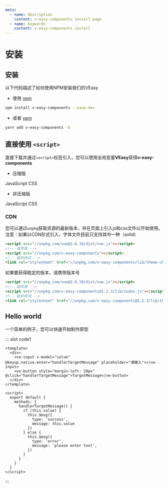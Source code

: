 ```yaml
---
meta:
  - name: description
    content: v-easy-components install page
  - name: keywords
    content: v-easy-components install
---
```


# 安装

## 安装

以下代码描述了如何使用NPM安装我们的VEasy

+ 使用 [npm](https://www.npmjs.com/package/v-easy-components)

```sh
npm install v-easy-components --save-dev
```

+ 或者 [yarn](https://yarnpkg.com/en/package/v-easy-components)

```sh
yarn add v-easy-components -D
```

## 直接使用 `<script>` <Badge text="0.5.1+"/>

直接下载并通过`<script>`标签引入，您可以使用全局变量**VEasy**获得**v-easy-components**

+ 压缩版
<div class="v-easy-box">
  <a :href="'https://unpkg.com/v-easy-components@'+ _v_easy_components_version +'/bin/index.min.js'" target="_blank"><ve-button>JavaScript</ve-button></a>
  <a :href="'//unpkg.com/v-easy-components@'+ _v_easy_components_version +'/bin/theme-chalk/index.css'" target="_blank"><ve-button>CSS</ve-button></a>
</div>

+ 非压缩版
<div class="v-easy-box">
  <a :href="'//unpkg.com/v-easy-components@'+ _v_easy_components_version +'/bin/index.js'" target="_blank"><ve-button>JavaScript</ve-button></a>
  <a :href="'//unpkg.com/v-easy-components@'+ _v_easy_components_version +'/bin/theme-chalk/index.css'" target="_blank"><ve-button>CSS</ve-button></a>
</div>

### CDN

您可以通过`unpkg`获取资源的最新版本，并在页面上引入js和css文件以开始使用。  
注意：如果以CDN形式引入，字体文件目前只支持其中一种（solid）

```html
<script src="//unpkg.com/vue@2.6.10/dist/vue.js"></script>
<!-- 组件库 -->
<script src="//unpkg.com/v-easy-components"></script>
<!-- 组件样式 -->
<link rel="stylesheet" href="//unpkg.com/v-easy-components/lib/theme-chalk/index.css">
```

如果要获得稳定的版本，请携带版本号

```html
<script src="//unpkg.com/vue@2.6.10/dist/vue.js"></script>
<!-- 组件库 -->
<script src="//unpkg.com/v-easy-components@1.2.3/lib/index.js"></script>
<!-- 组件样式 -->
<link rel="stylesheet" href="//unpkg.com/v-easy-components@1.2.3/lib/theme-chalk/index.css">
```

## Hello world

一个简单的例子，您可以快速开始制作原型

<div>
  <preview-code _id="1">
    <template #default>
      <ve-input v-model="value" @keyup.native.enter="handlerTargetMessage" placeholder="请输入"></ve-input>
      <ve-button style="margin-left: 20px" @click="handlerTargetMessage">TargetMessage</ve-button>
    </template>
    <template #txt>
      <div>只需按照约定使用它，即可快速制作原型</div>
    </template>
  </preview-code>
</div>

::: slot code1
```vue
<template>
  <div>
    <ve-input v-model="value" @keyup.native.enter="handlerTargetMessage" placeholder="请输入"></ve-input>
    <ve-button style="margin-left: 20px" @click="handlerTargetMessage">TargetMessage</ve-button>
  </div>
</template>

<script>
  export default {
    methods: {
      handlerTargetMessage() {
        if (this.value) {
          this.$msg({
            type: 'success',
            message: this.value
          })
        } else {
          this.$msg({
            type: 'error',
            message: 'please enter text',
          })
        }
      }
    }
  }
</script>
```
:::

<script>
  export default {
    data() {
      return {
        value: ''
      }
    },
    methods: {
      handlerTargetMessage() {
        if (this.value) {
          this.$msg({
            type: 'success',
            message: this.value
          })
        } else {
          this.$msg({
            type: 'error',
            message: 'please enter text',
          })
        }
      }
    }
  }
</script>

<style>
  .v-easy-input-wz.v-easy-input input {
    height: 32px;
  }
</style>
